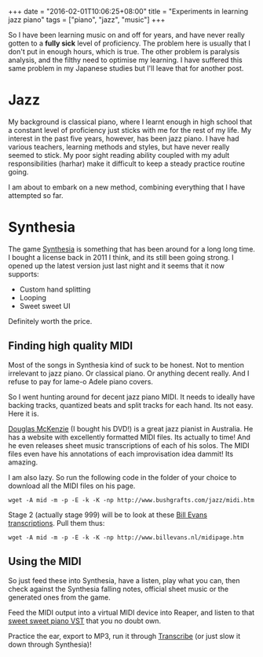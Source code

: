 +++
date = "2016-02-01T10:06:25+08:00"
title = "Experiments in learning jazz piano"
tags = ["piano", "jazz", "music"]
+++

So I have been learning music on and off for years, and have never really gotten to a __fully sick__ level of proficiency. The problem here is usually that I don't put in enough hours, which is true. The other problem is paralysis analysis, and the filthy need to optimise my learning. I have suffered this same problem in my Japanese studies but I'll leave that for another post.

# Jazz

My background is classical piano, where I learnt enough in high school that a constant level of proficiency just sticks with me for the rest of my life. My interest in the past five years, however, has been jazz piano. I have had various teachers, learning methods and styles, but have never really seemed to stick. My poor sight reading ability coupled with my adult responsibilities (harhar) make it difficult to keep a steady practice routine going.

I am about to embark on a new method, combining everything that I have attempted so far.

# Synthesia

The game [Synthesia](http://www.synthesiagame.com) is something that has been around for a long long time. I bought a license back in 2011 I think, and its still been going strong. I opened up the latest version just last night and it seems that it now supports:

- Custom hand splitting
- Looping
- Sweet sweet UI

Definitely worth the price.

## Finding high quality MIDI

Most of the songs in Synthesia kind of suck to be honest. Not to mention irrelevant to jazz piano. Or classical piano. Or anything decent really. And I refuse to pay for lame-o Adele piano covers.

So I went hunting around for decent jazz piano MIDI. It needs to ideally have backing tracks, quantized beats and split tracks for each hand. Its not easy. Here it is.

[Douglas McKenzie](http://www.bushgrafts.com) (I bought his DVD!) is a great jazz pianist in Australia. He has a website with excellently formatted MIDI files. Its actually to time! And he even releases sheet music transcriptions of each of his solos. The MIDI files even have his annotations of each improvisation idea dammit! Its amazing.

I am also lazy. So run the following code in the folder of your choice to download all the MIDI files on his page.

```
wget -A mid -m -p -E -k -K -np http://www.bushgrafts.com/jazz/midi.htm
```

Stage 2 (actually stage 999) will be to look at these [Bill Evans transcriptions](http://www.billevans.nl/midipage.htm). Pull them thus:

```
wget -A mid -m -p -E -k -K -np http://www.billevans.nl/midipage.htm
```

## Using the MIDI

So just feed these into Synthesia, have a listen, play what you can, then check against the Synthesia falling notes, official sheet music or the generated ones from the game.

Feed the MIDI output into a virtual MIDI device into Reaper, and listen to that [sweet sweet piano VST](https://www.pianoteq.com/) that you no doubt own.

Practice the ear, export to MP3, run it through [Transcribe](http://www.seventhstring.com/) (or just slow it down through Synthesia)!
